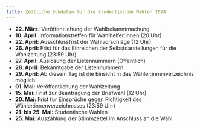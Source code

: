 ```yaml
---
title: Zeitliche Eckdaten für die studentischen Wahlen 2024
---
```


- **22. März:** Veröffentlichung der Wahlbekanntmachung
- **10. April:** Informationstreffen für Wahlhelfer:innen (20 Uhr)
- **22. April:** Ausschlussfrist der Wahlvorschläge (12 Uhr)
- **26. April:** Frist für das Einreichen der Selbstdarstellungen für die Wahlzeitung (23:59 Uhr)
- **27. April:** Auslosung der Listennummern (Öffentlich)
- **28. April:** Bekanntgabe der Listennummern
- **29. April:** Ab diesem Tag ist die Einsicht in das Wähler:innenverzeichnis möglich
- **01. Mai:** Veröffentlichung der Wahlzeitung
- **15. Mai:** Frist zur Beantragung der Briefwahl (12 Uhr)
- **20. Mai:** Frist für Einsprüche gegen Richtigkeit des Wähler:innenverzeichnisses (23:59 Uhr)
- **21. bis 25. Mai:** Studentische Wahlen
- **25. Mai:** Auszählung der Stimmzettel im Anschluss an die Wahl
